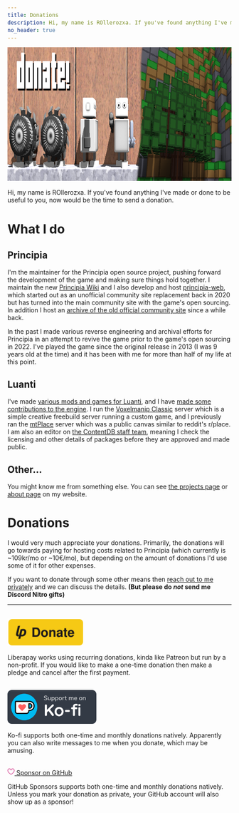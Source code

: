```yaml
---
title: Donations
description: Hi, my name is ROllerozxa. If you've found anything I've made or done to be useful to you, now would be the time to send a donation.
no_header: true
---
```


<p class="center"><img src="/media/donate_banner.webp" width="1000" height="300" alt="Donate!"></p>

Hi, my name is ROllerozxa. If you've found anything I've made or done to be useful to you, now would be the time to send a donation.

# What I do

## Principia
I'm the maintainer for the Principia open source project, pushing forward the development of the game and making sure things hold together. I maintain the new [Principia Wiki](https://principia-web.se/wiki/) and I also develop and host [principia-web](https://principia-web.se), which started out as an unofficial community site replacement back in 2020 but has turned into the main community site with the game's open sourcing. In addition I host an [archive of the old official community site](https://archive.principia-web.se/) since a while back.

In the past I made various reverse engineering and archival efforts for Principia in an attempt to revive the game prior to the game's open sourcing in 2022. I've played the game since the original release in 2013 (I was 9 years old at the time) and it has been with me for more than half of my life at this point.

## Luanti
I've made [various mods and games for Luanti](https://content.luanti.org/users/ROllerozxa/), and I have [made some contributions to the engine](https://github.com/minetest/minetest/commits/master/?author=rollerozxa). I run the [Voxelmanip Classic](https://classic.voxelmanip.se/wiki/) server which is a simple creative freebuild server running a custom game, and I previously ran the [mtPlace](https://voxelmanip.se/projects/mtplace/) server which was a public canvas similar to reddit's r/place. I am also an editor on [the ContentDB staff team](https://content.luanti.org/users/), meaning I check the licensing and other details of packages before they are approved and made public.

## Other...
You might know me from something else. You can see [the projects page](https://voxelmanip.se/projects/) or [about page](https://voxelmanip.se/about/) on my website.

# Donations
I would very much appreciate your donations. Primarily, the donations will go towards paying for hosting costs related to Principia (which currently is ~109kr/mo or ~10€/mo), but depending on the amount of donations I'd use some of it for other expenses.

If you want to donate through some other means then [reach out to me privately](https://voxelmanip.se/contact/) and we can discuss the details. **(But please do *not* send me Discord Nitro gifts)**

---

<br>

<a href="https://liberapay.com/ROllerozxa/donate">
	<img alt="Donate using Liberapay" title="Donate using Liberapay" src="/assets/buttons/liberapay.svg" width="170">
</a>

Liberapay works using recurring donations, kinda like Patreon but run by a non-profit. If you would like to make a one-time donation then make a pledge and cancel after the first payment.

<br>

<a href="https://ko-fi.com/rollerozxa">
	<img alt="Donate using Ko-fi" title="Donate using Ko-fi" src="/assets/buttons/kofi.svg" width="200">
</a>

Ko-fi supports both one-time and monthly donations natively. Apparently you can also write messages to me when you donate, which may be amusing.

<br>

<a href="https://github.com/sponsors/rollerozxa" class="sponsors-button">
	<svg aria-hidden="true" height="16" viewBox="0 0 16 16" version="1.1" width="16"><path d="m8 14.25.345.666a.75.75 0 0 1-.69 0l-.008-.004-.018-.01a7.152 7.152 0 0 1-.31-.17 22.055 22.055 0 0 1-3.434-2.414C2.045 10.731 0 8.35 0 5.5 0 2.836 2.086 1 4.25 1 5.797 1 7.153 1.802 8 3.02 8.847 1.802 10.203 1 11.75 1 13.914 1 16 2.836 16 5.5c0 2.85-2.045 5.231-3.885 6.818a22.066 22.066 0 0 1-3.744 2.584l-.018.01-.006.003h-.002ZM4.25 2.5c-1.336 0-2.75 1.164-2.75 3 0 2.15 1.58 4.144 3.365 5.682A20.58 20.58 0 0 0 8 13.393a20.58 20.58 0 0 0 3.135-2.211C12.92 9.644 14.5 7.65 14.5 5.5c0-1.836-1.414-3-2.75-3-1.373 0-2.609.986-3.029 2.456a.749.749 0 0 1-1.442 0C6.859 3.486 5.623 2.5 4.25 2.5Z" fill="#db61a2"></path></svg>
    <span class="label">
    	Sponsor on GitHub
    </span>
</a>

GitHub Sponsors supports both one-time and monthly donations natively. Unless you mark your donation as private, your GitHub account will also show up as a sponsor!
